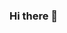 ### Hi there 👋

<!--
**MT-Aiden/MT-Aiden** is a ✨ _special_ ✨ repository because its `README.md` (this file) appears on your GitHub profile.

Here are some ideas to get you started:

- 🔭 I’m currently working on finshing ICS2O course
- 🌱 I’m currently learning Basic Computer science (JS)
- 👯 I’m looking to collaborate on Online
- 🤔 I’m looking for help with my work
- 💬 Ask me about ANYTHING
- 📫 How to reach me: email - aiden.mcleod@mths.ca
- 😄 Pronouns: he/him/his
- ⚡ Fun fact: I like monkeys
-->
